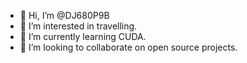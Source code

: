- 👋 Hi, I’m @DJ680P9B
- 👀 I’m interested in travelling.
- 🌱 I’m currently learning CUDA.
- 💞️ I’m looking to collaborate on open source projects.

<!---
DJ680P9B/DJ680P9B is a ✨ special ✨ repository because its `README.md` (this file) appears on your GitHub profile.
You can click the Preview link to take a look at your changes.
--->
